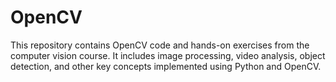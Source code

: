 # OpenCV
This repository contains OpenCV code and hands-on exercises from the computer vision course. It includes image processing, video analysis, object detection, and other key concepts implemented using Python and OpenCV.
